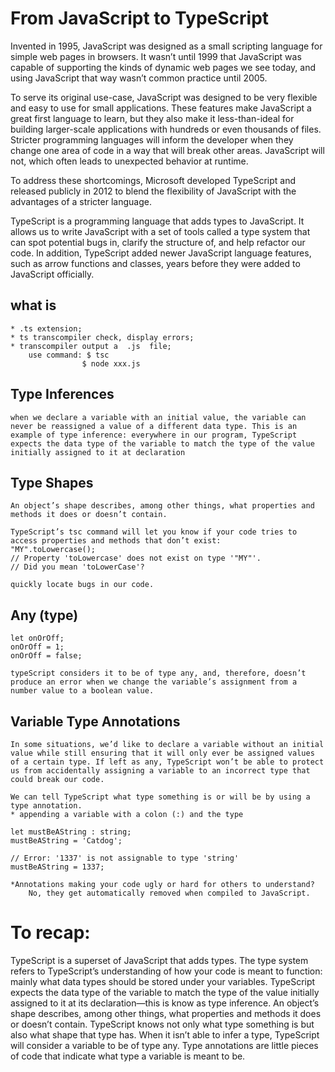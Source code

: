 # From JavaScript to TypeScript

Invented in 1995, JavaScript was designed as a small scripting language for simple web pages in browsers. It wasn’t until 1999 that JavaScript was capable of supporting the kinds of dynamic web pages we see today, and using JavaScript that way wasn’t common practice until 2005.

To serve its original use-case, JavaScript was designed to be very flexible and easy to use for small applications. These features make JavaScript a great first language to learn, but they also make it less-than-ideal for building larger-scale applications with hundreds or even thousands of files. Stricter programming languages will inform the developer when they change one area of code in a way that will break other areas. JavaScript will not, which often leads to unexpected behavior at runtime.

To address these shortcomings, Microsoft developed TypeScript and released publicly in 2012 to blend the flexibility of JavaScript with the advantages of a stricter language.

TypeScript is a programming language that adds types to JavaScript. It allows us to write JavaScript with a set of tools called a type system that can spot potential bugs in, clarify the structure of, and help refactor our code. In addition, TypeScript added newer JavaScript language features, such as arrow functions and classes, years before they were added to JavaScript officially.

## what is
    * .ts extension;
    * ts transcompiler check, display errors;
    * transcompiler output a  .js  file;
        use command: $ tsc
                    $ node xxx.js

## Type Inferences
    when we declare a variable with an initial value, the variable can never be reassigned a value of a different data type. This is an example of type inference: everywhere in our program, TypeScript expects the data type of the variable to match the type of the value initially assigned to it at declaration

## Type Shapes
    An object’s shape describes, among other things, what properties and methods it does or doesn’t contain.

    TypeScript’s tsc command will let you know if your code tries to access properties and methods that don’t exist:
    "MY".toLowercase();
    // Property 'toLowercase' does not exist on type '"MY"'.
    // Did you mean 'toLowerCase'?

    quickly locate bugs in our code.

## Any (type)
    let onOrOff;
    onOrOff = 1;
    onOrOff = false;

    typeScript considers it to be of type any, and, therefore, doesn’t produce an error when we change the variable’s assignment from a number value to a boolean value.

## Variable Type Annotations
    In some situations, we’d like to declare a variable without an initial value while still ensuring that it will only ever be assigned values of a certain type. If left as any, TypeScript won’t be able to protect us from accidentally assigning a variable to an incorrect type that could break our code.

    We can tell TypeScript what type something is or will be by using a type annotation.
    * appending a variable with a colon (:) and the type

    let mustBeAString : string;
    mustBeAString = 'Catdog';
    
    // Error: '1337' is not assignable to type 'string'
    mustBeAString = 1337;

    *Annotations making your code ugly or hard for others to understand?
        No, they get automatically removed when compiled to JavaScript.

# To recap:

TypeScript is a superset of JavaScript that adds types.
The type system refers to TypeScript’s understanding of how your code is meant to function: mainly what data types should be stored under your variables.
TypeScript expects the data type of the variable to match the type of the value initially assigned to it at its declaration—this is know as type inference.
An object’s shape describes, among other things, what properties and methods it does or doesn’t contain. TypeScript knows not only what type something is but also what shape that type has.
When it isn’t able to infer a type, TypeScript will consider a variable to be of type any.
Type annotations are little pieces of code that indicate what type a variable is meant to be.